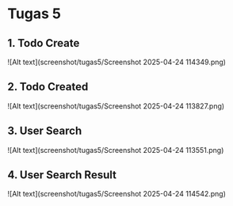 # Tugas 5

## 1. Todo Create
![Alt text](screenshot/tugas5/Screenshot 2025-04-24 114349.png)
## 2. Todo Created 
![Alt text](screenshot/tugas5/Screenshot 2025-04-24 113827.png)
## 3. User Search
![Alt text](screenshot/tugas5/Screenshot 2025-04-24 113551.png)
## 4. User Search Result
![Alt text](screenshot/tugas5/Screenshot 2025-04-24 114542.png)